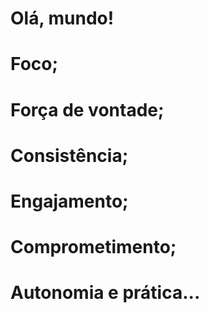 # Olá, mundo!


# Foco;
# Força de vontade;
# Consistência;
# Engajamento;
# Comprometimento;
# Autonomia e prática...

